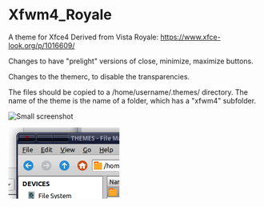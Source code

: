 # Xfwm4_Royale
A theme for Xfce4
Derived from Vista Royale: https://www.xfce-look.org/p/1016609/

Changes to have "prelight" versions of close, minimize, maximize buttons.

Changes to the themerc, to disable the transparencies.

The files should be copied to a /home/username/.themes/ directory. The name of the theme is the name of a folder, which has a "xfwm4" subfolder.

![Small screenshot](https://github.com/cocofifi/Xfwm4_Royale/blob/master/screenshot_vistaroyale.png)

![Screencast](https://github.com/cocofifi/Xfwm4-themes/blob/master/themescreencast.gif?raw=true)
